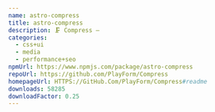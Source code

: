 ```yaml
---
name: astro-compress
title: astro-compress
description: 🗜️ Compress —
categories:
  - css+ui
  - media
  - performance+seo
npmUrl: https://www.npmjs.com/package/astro-compress
repoUrl: https://github.com/PlayForm/Compress
homepageUrl: HTTPS://GitHub.Com/PlayForm/Compress#readme
downloads: 58285
downloadFactor: 0.25
---
```

